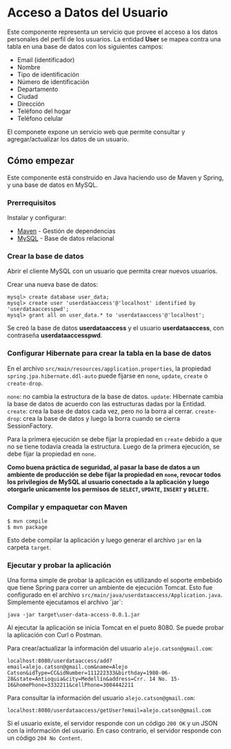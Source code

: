 # Acceso a Datos del Usuario

Este componente representa un servicio que provee el acceso a los datos personales del perfil de los usuarios. La entidad **User** se mapea contra una tabla en una base de datos con los siguientes campos:
- Email (identificador)
- Nombre
- Tipo de identificación
- Número de identificación
- Departamento
- Ciudad
- Dirección
- Teléfono del hogar
- Teléfono celular

El componete expone un servicio web que permite consultar y agregar/actualizar los datos de un usuario.

## Cómo empezar

Este componente está construido en Java haciendo uso de Maven y Spring, y una base de datos en MySQL.

### Prerrequisitos

Instalar y configurar:
- [Maven](https://maven.apache.org/) - Gestión de dependencias
- [MySQL](https://www.mysql.com/) - Base de datos relacional

### Crear la base de datos

Abrir el cliente MySQL con un usuario que permita crear nuevos usuarios.

Crear una nueva base de datos:
```
mysql> create database user_data;
mysql> create user 'userdataaccess'@'localhost' identified by 'userdataaccesspwd';
mysql> grant all on user_data.* to 'userdataaccess'@'localhost';
```

Se creó la base de datos **userdataaccess** y el usuario **userdataaccess**, con contraseña **userdataaccesspwd**.


### Configurar Hibernate para crear la tabla en la base de datos

En el archivo `src/main/resources/application.properties`, la propiedad `spring.jpa.hibernate.ddl-auto` puede fijarse en `none`, `update`, `create` o `create-drop`.

`none`: no cambia la estructura de la base de datos.
`update`: Hibernate cambia la base de datos de acuerdo con las estructuras dadas por la Entidad.
`create`: crea la base de datos cada vez, pero no la borra al cerrar.
`create-drop`: crea la base de datos y luego la borra cuando se cierra SessionFactory.

Para la primera ejecución se debe fijar la propiedad en `create` debido a que no se tiene todavía creada la estructura. Luego de la primera ejecución, se debe fijar la propiedad en `none`.

**__Como buena práctica de seguridad, al pasar la base de datos a un ambiente de producción se debe fijar la propiedad en `none`, revocar todos los privilegios de MySQL al usuario conectado a la aplicación y luego otorgarle unicamente los permisos de `SELECT`, `UPDATE`, `INSERT` y `DELETE`.__**

### Compilar y empaquetar con Maven

```
$ mvn compile
$ mvn package
```

Esto debe compilar la aplicación y luego generar el archivo `jar` en la carpeta `target`.

### Ejecutar y probar la aplicación

Una forma simple de probar la aplicación es utilizando el soporte embebido que tiene Spring para correr un ambiente de ejecución Tomcat. Esto fue configurado en el archivo `src/main/java/userdataaccess/Application.java`. Simplemente ejecutamos el archivo ´jar´:

```
java -jar target\user-data-access-0.0.1.jar
```

Al ejecutar la aplicación se inicia Tomcat en el pueto 8080. Se puede probar la aplicación con Curl o Postman.

Para crear/actualizar la información del usuario `alejo.catson@gmail.com`:

```
localhost:8080/userdataaccess/add?email=alejo.catson@gmail.com&name=Alejo Catson&idType=CC&idNumber=111222333&birthday=1980-06-28&state=Antioquia&city=Medellín&address=Crr. 14 No. 15-16&homePhone=3332211&cellPhone=3004442211
```

Para consultar la información del usuario `alejo.catson@gmail.com`:

```
localhost:8080/userdataaccess/getUser?email=alejo.catson@gmail.com
```

Si el usuario existe, el servidor responde con un código `200 OK` y un JSON con la información del usuario. En caso contrario, el servidor responde con un código `204 No Content`.
